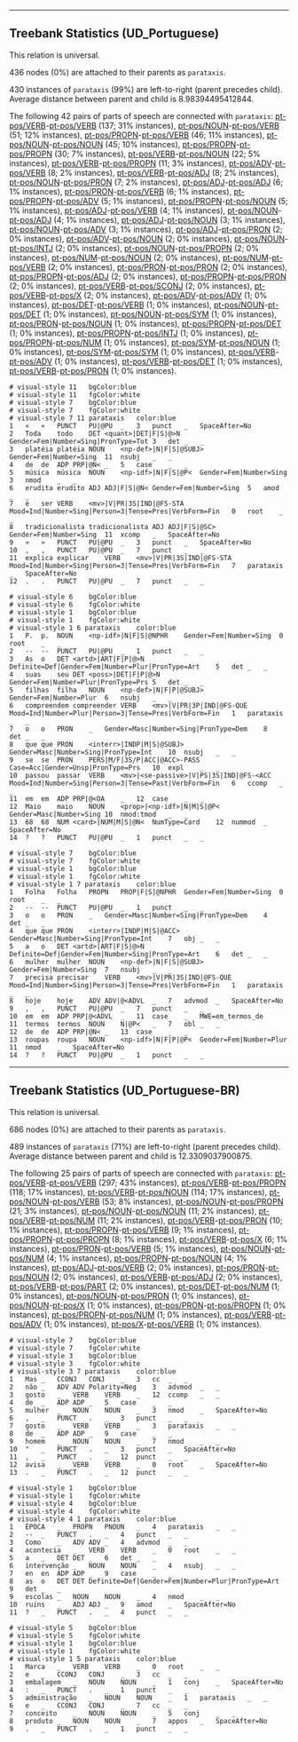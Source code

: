 

--------------------------------------------------------------------------------

## Treebank Statistics (UD_Portuguese)

This relation is universal.

436 nodes (0%) are attached to their parents as `parataxis`.

430 instances of `parataxis` (99%) are left-to-right (parent precedes child).
Average distance between parent and child is 8.98394495412844.

The following 42 pairs of parts of speech are connected with `parataxis`: [pt-pos/VERB]()-[pt-pos/VERB]() (137; 31% instances), [pt-pos/NOUN]()-[pt-pos/VERB]() (51; 12% instances), [pt-pos/PROPN]()-[pt-pos/VERB]() (46; 11% instances), [pt-pos/NOUN]()-[pt-pos/NOUN]() (45; 10% instances), [pt-pos/PROPN]()-[pt-pos/PROPN]() (30; 7% instances), [pt-pos/VERB]()-[pt-pos/NOUN]() (22; 5% instances), [pt-pos/VERB]()-[pt-pos/PROPN]() (11; 3% instances), [pt-pos/ADV]()-[pt-pos/VERB]() (8; 2% instances), [pt-pos/VERB]()-[pt-pos/ADJ]() (8; 2% instances), [pt-pos/NOUN]()-[pt-pos/PRON]() (7; 2% instances), [pt-pos/ADJ]()-[pt-pos/ADJ]() (6; 1% instances), [pt-pos/PRON]()-[pt-pos/VERB]() (6; 1% instances), [pt-pos/PROPN]()-[pt-pos/ADV]() (5; 1% instances), [pt-pos/PROPN]()-[pt-pos/NOUN]() (5; 1% instances), [pt-pos/ADJ]()-[pt-pos/VERB]() (4; 1% instances), [pt-pos/NOUN]()-[pt-pos/ADJ]() (4; 1% instances), [pt-pos/ADJ]()-[pt-pos/NOUN]() (3; 1% instances), [pt-pos/NOUN]()-[pt-pos/ADV]() (3; 1% instances), [pt-pos/ADJ]()-[pt-pos/PRON]() (2; 0% instances), [pt-pos/ADV]()-[pt-pos/NOUN]() (2; 0% instances), [pt-pos/NOUN]()-[pt-pos/INTJ]() (2; 0% instances), [pt-pos/NOUN]()-[pt-pos/PROPN]() (2; 0% instances), [pt-pos/NUM]()-[pt-pos/NOUN]() (2; 0% instances), [pt-pos/NUM]()-[pt-pos/VERB]() (2; 0% instances), [pt-pos/PRON]()-[pt-pos/PRON]() (2; 0% instances), [pt-pos/PROPN]()-[pt-pos/ADJ]() (2; 0% instances), [pt-pos/PROPN]()-[pt-pos/PRON]() (2; 0% instances), [pt-pos/VERB]()-[pt-pos/SCONJ]() (2; 0% instances), [pt-pos/VERB]()-[pt-pos/X]() (2; 0% instances), [pt-pos/ADV]()-[pt-pos/ADV]() (1; 0% instances), [pt-pos/DET]()-[pt-pos/VERB]() (1; 0% instances), [pt-pos/NOUN]()-[pt-pos/DET]() (1; 0% instances), [pt-pos/NOUN]()-[pt-pos/SYM]() (1; 0% instances), [pt-pos/PRON]()-[pt-pos/NOUN]() (1; 0% instances), [pt-pos/PROPN]()-[pt-pos/DET]() (1; 0% instances), [pt-pos/PROPN]()-[pt-pos/INTJ]() (1; 0% instances), [pt-pos/PROPN]()-[pt-pos/NUM]() (1; 0% instances), [pt-pos/SYM]()-[pt-pos/NOUN]() (1; 0% instances), [pt-pos/SYM]()-[pt-pos/SYM]() (1; 0% instances), [pt-pos/VERB]()-[pt-pos/ADV]() (1; 0% instances), [pt-pos/VERB]()-[pt-pos/DET]() (1; 0% instances), [pt-pos/VERB]()-[pt-pos/PRON]() (1; 0% instances).


~~~ conllu
# visual-style 11	bgColor:blue
# visual-style 11	fgColor:white
# visual-style 7	bgColor:blue
# visual-style 7	fgColor:white
# visual-style 7 11 parataxis	color:blue
1	«	«	PUNCT	PU|@PU	_	3	punct	_	SpaceAfter=No
2	Toda	todo	DET	<quant>|DET|F|S|@>N	Gender=Fem|Number=Sing|PronType=Tot	3	det	_	_
3	platéia	platéia	NOUN	<np-def>|N|F|S|@SUBJ>	Gender=Fem|Number=Sing	11	nsubj	_	_
4	de	de	ADP	PRP|@N<	_	5	case	_	_
5	música	música	NOUN	<np-idf>|N|F|S|@P<	Gender=Fem|Number=Sing	3	nmod	_	_
6	erudita	erudito	ADJ	ADJ|F|S|@N<	Gender=Fem|Number=Sing	5	amod	_	_
7	é	ser	VERB	<mv>|V|PR|3S|IND|@FS-STA	Mood=Ind|Number=Sing|Person=3|Tense=Pres|VerbForm=Fin	0	root	_	_
8	tradicionalista	tradicionalista	ADJ	ADJ|F|S|@SC>	Gender=Fem|Number=Sing	11	xcomp	_	SpaceAfter=No
9	»	»	PUNCT	PU|@PU	_	3	punct	_	SpaceAfter=No
10	,	,	PUNCT	PU|@PU	_	7	punct	_	_
11	explica	explicar	VERB	<mv>|V|PR|3S|IND|@FS-STA	Mood=Ind|Number=Sing|Person=3|Tense=Pres|VerbForm=Fin	7	parataxis	_	SpaceAfter=No
12	.	.	PUNCT	PU|@PU	_	7	punct	_	_

~~~


~~~ conllu
# visual-style 6	bgColor:blue
# visual-style 6	fgColor:white
# visual-style 1	bgColor:blue
# visual-style 1	fgColor:white
# visual-style 1 6 parataxis	color:blue
1	P.	p.	NOUN	<np-idf>|N|F|S|@NPHR	Gender=Fem|Number=Sing	0	root	_	_
2	--	--	PUNCT	PU|@PU	_	1	punct	_	_
3	As	o	DET	<artd>|ART|F|P|@>N	Definite=Def|Gender=Fem|Number=Plur|PronType=Art	5	det	_	_
4	suas	seu	DET	<poss>|DET|F|P|@>N	Gender=Fem|Number=Plur|PronType=Prs	5	det	_	_
5	filhas	filha	NOUN	<np-def>|N|F|P|@SUBJ>	Gender=Fem|Number=Plur	6	nsubj	_	_
6	compreendem	compreender	VERB	<mv>|V|PR|3P|IND|@FS-QUE	Mood=Ind|Number=Plur|Person=3|Tense=Pres|VerbForm=Fin	1	parataxis	_	_
7	o	o	PRON	_	Gender=Masc|Number=Sing|PronType=Dem	8	det	_	_
8	que	que	PRON	<interr>|INDP|M|S|@SUBJ>	Gender=Masc|Number=Sing|PronType=Int	10	nsubj	_	_
9	se	se	PRON	PERS|M/F|3S/P|ACC|@ACC>-PASS	Case=Acc|Gender=Unsp|PronType=Prs	10	expl	_	_
10	passou	passar	VERB	<mv>|<se-passive>|V|PS|3S|IND|@FS-<ACC	Mood=Ind|Number=Sing|Person=3|Tense=Past|VerbForm=Fin	6	ccomp	_	_
11	em	em	ADP	PRP|@<OA	_	12	case	_	_
12	Maio	maio	NOUN	<prop>|<np-idf>|N|M|S|@P<	Gender=Masc|Number=Sing	10	nmod:tmod	_	_
13	68	68	NUM	<card>|NUM|M|S|@N<	NumType=Card	12	nummod	_	SpaceAfter=No
14	?	?	PUNCT	PU|@PU	_	1	punct	_	_

~~~


~~~ conllu
# visual-style 7	bgColor:blue
# visual-style 7	fgColor:white
# visual-style 1	bgColor:blue
# visual-style 1	fgColor:white
# visual-style 1 7 parataxis	color:blue
1	Folha	Folha	PROPN	PROP|F|S|@NPHR	Gender=Fem|Number=Sing	0	root	_	_
2	--	--	PUNCT	PU|@PU	_	1	punct	_	_
3	o	o	PRON	_	Gender=Masc|Number=Sing|PronType=Dem	4	det	_	_
4	que	que	PRON	<interr>|INDP|M|S|@ACC>	Gender=Masc|Number=Sing|PronType=Int	7	obj	_	_
5	a	o	DET	<artd>|ART|F|S|@>N	Definite=Def|Gender=Fem|Number=Sing|PronType=Art	6	det	_	_
6	mulher	mulher	NOUN	<np-def>|N|F|S|@SUBJ>	Gender=Fem|Number=Sing	7	nsubj	_	_
7	precisa	precisar	VERB	<mv>|V|PR|3S|IND|@FS-QUE	Mood=Ind|Number=Sing|Person=3|Tense=Pres|VerbForm=Fin	1	parataxis	_	_
8	hoje	hoje	ADV	ADV|@<ADVL	_	7	advmod	_	SpaceAfter=No
9	,	,	PUNCT	PU|@PU	_	7	punct	_	_
10	em	em	ADP	PRP|@<ADVL	_	11	case	_	MWE=em_termos_de
11	termos	termos	NOUN	N|@P<	_	7	obl	_	_
12	de	de	ADP	PRP|@N<	_	13	case	_	_
13	roupas	roupa	NOUN	<np-idf>|N|F|P|@P<	Gender=Fem|Number=Plur	11	nmod	_	SpaceAfter=No
14	?	?	PUNCT	PU|@PU	_	1	punct	_	_

~~~




--------------------------------------------------------------------------------

## Treebank Statistics (UD_Portuguese-BR)

This relation is universal.

686 nodes (0%) are attached to their parents as `parataxis`.

489 instances of `parataxis` (71%) are left-to-right (parent precedes child).
Average distance between parent and child is 12.3309037900875.

The following 25 pairs of parts of speech are connected with `parataxis`: [pt-pos/VERB]()-[pt-pos/VERB]() (297; 43% instances), [pt-pos/VERB]()-[pt-pos/PROPN]() (118; 17% instances), [pt-pos/VERB]()-[pt-pos/NOUN]() (114; 17% instances), [pt-pos/NOUN]()-[pt-pos/VERB]() (53; 8% instances), [pt-pos/NOUN]()-[pt-pos/PROPN]() (21; 3% instances), [pt-pos/NOUN]()-[pt-pos/NOUN]() (11; 2% instances), [pt-pos/VERB]()-[pt-pos/NUM]() (11; 2% instances), [pt-pos/VERB]()-[pt-pos/PRON]() (10; 1% instances), [pt-pos/PROPN]()-[pt-pos/VERB]() (9; 1% instances), [pt-pos/PROPN]()-[pt-pos/PROPN]() (8; 1% instances), [pt-pos/VERB]()-[pt-pos/X]() (6; 1% instances), [pt-pos/PRON]()-[pt-pos/VERB]() (5; 1% instances), [pt-pos/NOUN]()-[pt-pos/NUM]() (4; 1% instances), [pt-pos/PROPN]()-[pt-pos/NOUN]() (4; 1% instances), [pt-pos/ADJ]()-[pt-pos/VERB]() (2; 0% instances), [pt-pos/PRON]()-[pt-pos/NOUN]() (2; 0% instances), [pt-pos/VERB]()-[pt-pos/ADJ]() (2; 0% instances), [pt-pos/VERB]()-[pt-pos/PART]() (2; 0% instances), [pt-pos/DET]()-[pt-pos/NUM]() (1; 0% instances), [pt-pos/NOUN]()-[pt-pos/PRON]() (1; 0% instances), [pt-pos/NOUN]()-[pt-pos/X]() (1; 0% instances), [pt-pos/PRON]()-[pt-pos/PROPN]() (1; 0% instances), [pt-pos/PROPN]()-[pt-pos/NUM]() (1; 0% instances), [pt-pos/VERB]()-[pt-pos/ADV]() (1; 0% instances), [pt-pos/X]()-[pt-pos/VERB]() (1; 0% instances).


~~~ conllu
# visual-style 7	bgColor:blue
# visual-style 7	fgColor:white
# visual-style 3	bgColor:blue
# visual-style 3	fgColor:white
# visual-style 3 7 parataxis	color:blue
1	Mas	_	CCONJ	CONJ	_	3	cc	_	_
2	não	_	ADV	ADV	Polarity=Neg	3	advmod	_	_
3	gosto	_	VERB	VERB	_	12	ccomp	_	_
4	de	_	ADP	ADP	_	5	case	_	_
5	mulher	_	NOUN	NOUN	_	3	nmod	_	SpaceAfter=No
6	,	_	PUNCT	.	_	3	punct	_	_
7	gosto	_	VERB	VERB	_	3	parataxis	_	_
8	de	_	ADP	ADP	_	9	case	_	_
9	homem	_	NOUN	NOUN	_	7	nmod	_	_
10	"	_	PUNCT	.	_	3	punct	_	SpaceAfter=No
11	,	_	PUNCT	.	_	12	punct	_	_
12	avisa	_	VERB	VERB	_	0	root	_	SpaceAfter=No
13	.	_	PUNCT	.	_	12	punct	_	_

~~~


~~~ conllu
# visual-style 1	bgColor:blue
# visual-style 1	fgColor:white
# visual-style 4	bgColor:blue
# visual-style 4	fgColor:white
# visual-style 4 1 parataxis	color:blue
1	ÉPOCA	_	PROPN	PNOUN	_	4	parataxis	_	_
2	--	_	PUNCT	.	_	4	punct	_	_
3	Como	_	ADV	ADV	_	4	advmod	_	_
4	acontecia	_	VERB	VERB	_	0	root	_	_
5	a	_	DET	DET	_	6	det	_	_
6	intervenção	_	NOUN	NOUN	_	4	nsubj	_	_
7	en	en	ADP	ADP	_	9	case	_	_
8	as	o	DET	DET	Definite=Def|Gender=Fem|Number=Plur|PronType=Art	9	det	_	_
9	escolas	_	NOUN	NOUN	_	4	nmod	_	_
10	ruins	_	ADJ	ADJ	_	9	amod	_	SpaceAfter=No
11	?	_	PUNCT	.	_	4	punct	_	_

~~~


~~~ conllu
# visual-style 5	bgColor:blue
# visual-style 5	fgColor:white
# visual-style 1	bgColor:blue
# visual-style 1	fgColor:white
# visual-style 1 5 parataxis	color:blue
1	Marca	_	VERB	VERB	_	0	root	_	_
2	e	_	CCONJ	CONJ	_	3	cc	_	_
3	embalagem	_	NOUN	NOUN	_	1	conj	_	SpaceAfter=No
4	:	_	PUNCT	.	_	1	punct	_	_
5	administração	_	NOUN	NOUN	_	1	parataxis	_	_
6	e	_	CCONJ	CONJ	_	7	cc	_	_
7	conceito	_	NOUN	NOUN	_	5	conj	_	_
8	produto	_	NOUN	NOUN	_	7	appos	_	SpaceAfter=No
9	.	_	PUNCT	.	_	1	punct	_	_

~~~


